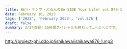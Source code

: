 ```yaml
---
title: 石川・ホンマ・ぶるんのBe-SIDE Your Life! vol.876-1
date: February 16, 2023
tags: ['2023', 'February 2023', 'vol.876']
draft: false
summary: 2/24収録！55時間スペシャルも終わって…へとへとです。
---
```


http://project-phi.ddo.jp/ishikawa/ishikawa876_1.mp3